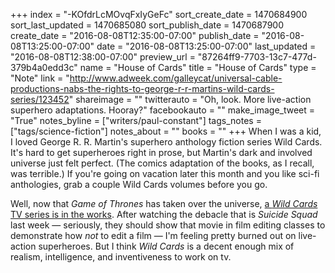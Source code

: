 +++
index = "-KOfdrLcMOvqFxIyGeFc"
sort_create_date = 1470684900
sort_last_updated = 1470685080
sort_publish_date = 1470687900
create_date = "2016-08-08T12:35:00-07:00"
publish_date = "2016-08-08T13:25:00-07:00"
date = "2016-08-08T13:25:00-07:00"
last_updated = "2016-08-08T12:38:00-07:00"
preview_url = "87264ff9-7703-13c7-477d-379b4a0edd3c"
name = "House of Cards"
title = "House of Cards"
type = "Note"
link = "http://www.adweek.com/galleycat/universal-cable-productions-nabs-the-rights-to-george-r-r-martins-wild-cards-series/123452"
shareimage = ""
twitterauto = "Oh, look. More live-action superhero adaptations. Hooray?"
facebookauto = ""
make_image_tweet = "True"
notes_byline = ["writers/paul-constant"]
tags_notes = ["tags/science-fiction"]
notes_about = ""
books = ""
+++
When I was a kid, I loved George R. R. Martin's superhero anthology fiction series Wild Cards.  It's hard to get superheroes right in prose, but Martin's dark and involved universe just felt perfect. (The comics adaptation of the books, as I recall, was terrible.) If you're going on vacation later this month and you like sci-fi anthologies, grab a couple Wild Cards volumes before you go.

Well, now that *Game of Thrones* has taken over the universe, [a *Wild Cards* TV series is in the works](http://www.adweek.com/galleycat/universal-cable-productions-nabs-the-rights-to-george-r-r-martins-wild-cards-series/123452). After watching the debacle that is *Suicide Squad* last week — seriously, they should show that movie in film editing classes to demonstrate how *not* to edit a film — I'm feeling pretty burned out on live-action superheroes. But I think *Wild Cards* is a decent enough mix of realism, intelligence, and inventiveness to work on tv.